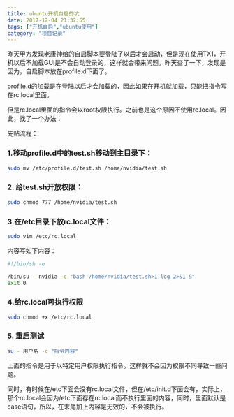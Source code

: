 ```yaml
---
title: ubuntu开机自启的坑
date: 2017-12-04 21:32:55
tags: ["开机自启","ubuntu使用"]
category: "项目记录"
---
```


昨天甲方发现老康神给的自启脚本要登陆了以后才会启动，但是现在使用TX1，开机以后不加载GUI是不会自动登录的，这样就会带来问题。昨天查了一下，发现是因为，自启脚本放在profile.d下面了。

profile.d的加载是在登陆以后才会加载的，因此如果在开机就加载，只能把指令写在rc.local里面。

但是rc.local里面的指令会以root权限执行。之前也是这个原因不使用rc.local。因此，找了一个办法：

先贴流程：

### 1.移动profile.d中的test.sh移动到主目录下：

```bash
sudo mv /etc/profile.d/test.sh /home/nvidia/test.sh
```
### 2. 给test.sh开放权限：

```bash
sudo chmod 777 /home/nvidia/test.sh
```
### 3.在/etc目录下放rc.local文件：

```bash
sudo vim /etc/rc.local
```

内容写如下内容：

```bash
#!/bin/sh -e

/bin/su - nvidia -c "bash /home/nvidia/test.sh>1.log 2>&1 &"
exit 0
```

### 4.给rc.local可执行权限

``` bash
sudo chmod +x /etc/rc.local
```

### 5. 重启测试
```bash
su - 用户名 -c "指令内容"
```

上面的指令是用于以特定用户权限执行指令。这样就不会因为权限不同导致一些问题。

同时，有时候在/etc下面会没有rc.local文件，但在/etc/init.d下面会有，实际上，那个rc.local会因为/etc下面存在rc.local而不执行里面的内容，同时，里面默认是case语句，所以，在末尾加上内容是无效的，不会被执行。

